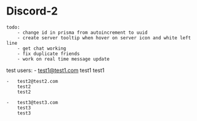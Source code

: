 # Discord-2

    todo:
        - change id in prisma from autoincrement to uuid
        - create server tooltip when hover on server icon and white left line
        - get chat working
        - fix duplicate friends
        - work on real time message update        


test users:
    -   test1@test1.com
        test1
        test1

    -   test2@test2.com
        test2
        test2

    -   test3@test3.com
        test3
        test3